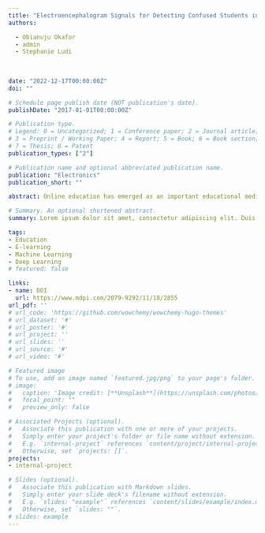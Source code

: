 ```yaml
---
title: "Electroencephalogram Signals for Detecting Confused Students in Online Education Platforms with Probability-Based Features"
authors:

  - Obianuju Okafor
  - admin
  - Stephanie Ludi
  
  
  
date: "2022-12-17T00:00:00Z"
doi: ""

# Schedule page publish date (NOT publication's date).
publishDate: "2017-01-01T00:00:00Z"

# Publication type.
# Legend: 0 = Uncategorized; 1 = Conference paper; 2 = Journal article;
# 3 = Preprint / Working Paper; 4 = Report; 5 = Book; 6 = Book section;
# 7 = Thesis; 8 = Patent
publication_types: ["2"]

# Publication name and optional abbreviated publication name.
publication: "Electronics"
publication_short: ""

abstract: Online education has emerged as an important educational medium during the COVID-19 pandemic. Despite the advantages of online education, it lacks face-to-face settings, which makes it very difficult to analyze the students’ level of interaction, understanding, and confusion. This study makes use of electroencephalogram (EEG) data for student confusion detection for the massive open online course (MOOC) platform. Existing approaches for confusion detection predominantly focus on model optimization and feature engineering is not very well studied. This study proposes a novel engineering approach that uses probability-based features (PBF) for increasing the efficacy of machine learning models. The PBF approach utilizes the probabilistic output from the random forest (RF) and gradient-boosting machine (GBM) as a feature vector to train machine learning models. Extensive experiments are performed by using the original features and PBF approach through several machine learning models with EEG data. Experimental results suggest that by using the PBF approach on EEG data, a 100% accuracy can be obtained for detecting confused students. K-fold cross-validation and performance comparison with existing approaches further corroborates the results.

# Summary. An optional shortened abstract.
summary: Lorem ipsum dolor sit amet, consectetur adipiscing elit. Duis posuere tellus ac convallis placerat. Proin tincidunt magna sed ex sollicitudin condimentum.

tags:
- Education
- E-learning
- Machine Learning
- Deep Learning
# featured: false

links:
- name: DOI
  url: https://www.mdpi.com/2079-9292/11/18/2855
url_pdf: ''
# url_code: 'https://github.com/wowchemy/wowchemy-hugo-themes'
# url_dataset: '#'
# url_poster: '#'
# url_project: ''
# url_slides: ''
# url_source: '#'
# url_video: '#'

# Featured image
# To use, add an image named `featured.jpg/png` to your page's folder. 
# image:
#   caption: 'Image credit: [**Unsplash**](https://unsplash.com/photos/s9CC2SKySJM)'
#   focal_point: ""
#   preview_only: false

# Associated Projects (optional).
#   Associate this publication with one or more of your projects.
#   Simply enter your project's folder or file name without extension.
#   E.g. `internal-project` references `content/project/internal-project/index.md`.
#   Otherwise, set `projects: []`.
projects:
- internal-project

# Slides (optional).
#   Associate this publication with Markdown slides.
#   Simply enter your slide deck's filename without extension.
#   E.g. `slides: "example"` references `content/slides/example/index.md`.
#   Otherwise, set `slides: ""`.
# slides: example
---
```


<!-- {{% callout note %}}
Create your slides in Markdown - click the *Slides* button to check out the example.
{{% /callout %}}

Supplementary notes can be added here, including [code, math, and images](https://wowchemy.com/docs/writing-markdown-latex/). -->
